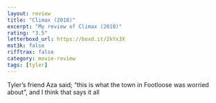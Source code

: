 ```yaml
---
layout: review
title: "Climax (2018)"
excerpt: "My review of Climax (2018)"
rating: "3.5"
letterboxd_url: https://boxd.it/2kYx3X
mst3k: false
rifftrax: false
category: movie-review
tags: [tyler]
---
```


Tyler’s friend Aza said; “this is what the town in Footloose was worried about”, and I think that says it all
